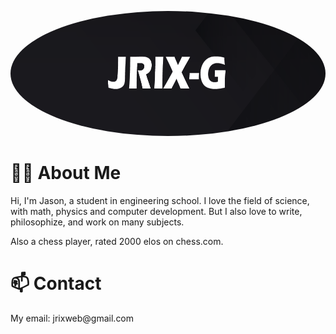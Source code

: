 <p align="center">
  <img
    src="/banner6.png"
    alt="Alt text"
    title="Optional title"
    height="200"
    width="100%"
    style="border-radius: 50%"
  >
</p>

<h1>🧙‍♂️ About Me </h1>
<p>Hi, I'm Jason, a student in engineering school. I love the field of science, with math, physics and computer development. But I also love to write, philosophize, and work on many subjects.</p>
<p>Also a chess player, rated 2000 elos on chess.com.</p>



<h1>📫 Contact </h1>
<p>My email: jrixweb@gmail.com</p>
